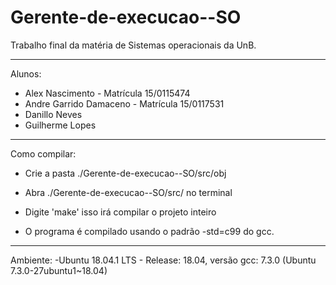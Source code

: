 # Gerente-de-execucao--SO

Trabalho final da matéria de Sistemas operacionais da UnB.

---------------------------------------------------------------------------------------

Alunos:

* Alex Nascimento - Matrícula 15/0115474
* Andre Garrido Damaceno - Matrícula 15/0117531
* Danillo Neves
* Guilherme Lopes

---------------------------------------------------------------------------------------

Como compilar:

* Crie a pasta ./Gerente-de-execucao--SO/src/obj
* Abra ./Gerente-de-execucao--SO/src/ no terminal
* Digite 'make' isso irá compilar o projeto inteiro

* O programa é compilado usando o padrão -std=c99 do gcc.

---------------------------------------------------------------------------------------

Ambiente:
-Ubuntu 18.04.1 LTS - Release: 18.04, versão gcc: 7.3.0 (Ubuntu 7.3.0-27ubuntu1~18.04) 
